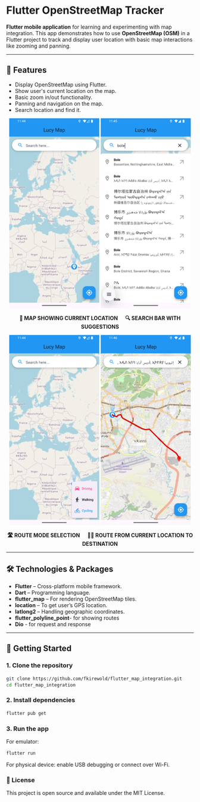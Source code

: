 # Flutter OpenStreetMap Tracker

**Flutter mobile application** for learning and experimenting with map integration. This app demonstrates how to use **OpenStreetMap (OSM)** in a Flutter project to track and display user location with basic map interactions like zooming and panning.

---
## 📌 Features
- Display OpenStreetMap using Flutter.
- Show user's current location on the map.
- Basic zoom in/out functionality.
- Panning and navigation on the map.
- Search location and find it.
<p float="left" align="center">
  <img src="https://github.com/fkirewold/flutter_map_integration/blob/main/Screenshot_1757493889.png" width="48%" />
   <img src="https://github.com/fkirewold/flutter_map_integration/blob/main/Screenshot_1757493912.png" width="48%" />
</p>
<p float="left" align="center" style="font-weight:bold; text-transform:uppercase;">
 📍 Map showing current location &nbsp;&nbsp;&nbsp;&nbsp; 🔍 Search bar with suggestions
</p>
<p float="left" align="center">
  <img src="https://github.com/fkirewold/flutter_map_integration/blob/main/Screenshot_1757493896.png" width="48%" />
   <img src="https://github.com/fkirewold/flutter_map_integration/blob/main/Screenshot_1757493977.png" width="48%" />
</p>
<p float="left" align="center" style="font-weight:bold; text-transform:uppercase;">
  🛣 Route mode selection &nbsp;&nbsp;&nbsp;&nbsp; 🚴‍♂️ Route from current location to destination
</p>

---

## 🛠️ Technologies & Packages
- **Flutter** – Cross-platform mobile framework.
- **Dart** – Programming language.
- **flutter_map** – For rendering OpenStreetMap tiles.
- **location** – To get user’s GPS location.
- **latlong2** – Handling geographic coordinates.
-  **flutter_polyline_point**- for showing routes
-  **Dio** - for request and response
---

## 🚀 Getting Started

### 1. Clone the repository
```bash
git clone https://github.com/fkirewold/flutter_map_integration.git
cd flutter_map_integration
 ``` 
### 2. Install dependencies
```bash
flutter pub get
 ```  
### 3. Run the app
For emulator:
```bash
flutter run
 ``` 
For physical device: enable USB debugging or connect over Wi-Fi.

###  **📄 License**
This project is open source and available under the MIT License.

